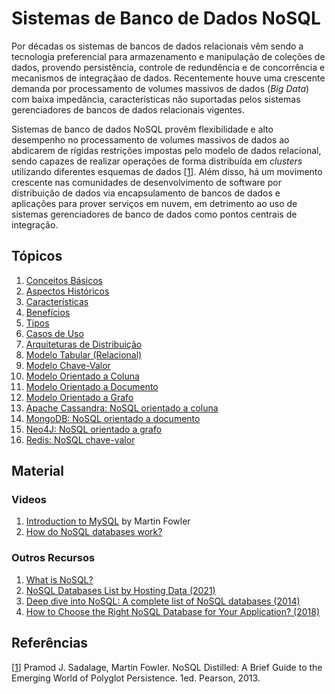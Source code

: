 # Sistemas de Banco de Dados NoSQL

Por d&eacute;cadas os sistemas de bancos de dados relacionais v&ecirc;m sendo a tecnologia preferencial para armazenamento e manipula&ccedil;&atilde;o de cole&ccedil;&otilde;es de dados, provendo persist&ecirc;ncia, controle de redund&ecirc;ncia e de concorr&ecirc;ncia e mecanismos de integra&ccedil;&atilde;ao de dados. Recentemente houve uma crescente demanda por processamento de volumes massivos de dados (*Big Data*) com baixa imped&acirc;ncia, caracter&iacute;sticas n&atilde;o suportadas pelos sistemas gerenciadores de bancos de dados relacionais vigentes.

Sistemas de banco de dados NoSQL prov&ecirc;m flexibilidade e alto desempenho no processamento de volumes massivos de dados ao abdicarem de r&iacute;gidas restri&ccedil;&otilde;es impostas pelo modelo de dados relacional, sendo capazes de realizar opera&ccedil;&otilde;es de forma distribu&iacute;da em *clusters* utilizando diferentes esquemas de dados \[[1](#Sadalage-2013-BOOK)\]. Al&eacute;m disso, h&aacute; um movimento crescente nas comunidades de desenvolvimento de software por distribui&ccedil;&atilde;o de dados via encapsulamento de bancos de dados e aplica&ccedil;&otilde;es para prover servi&ccedil;os em nuvem, em detrimento ao uso de sistemas gerenciadores de banco de dados como pontos centrais de integra&ccedil;&atilde;o.

## Tópicos

1. [Conceitos Básicos](docs/terminology.md)
1. [Aspectos Históricos](docs/history.md)
1. [Características](docs/properties.md)
1. [Benefícios](docs/benefits.md)
1. [Tipos](docs/types.md)
1. [Casos de Uso](docs/cases.md)
1. [Arquiteturas de Distribuição](docs/architecture.md)
1. [Modelo Tabular (Relacional)](docs/tabular.md)
1. [Modelo Chave-Valor](docs/keyvalue.md)
1. [Modelo Orientado a Coluna](docs/column.md)
1. [Modelo Orientado a Documento](docs/document.md)
1. [Modelo Orientado a Grafo](docs/graph.md)
1. [Apache Cassandra: NoSQL orientado a coluna](docs/cassandra.md)
1. [MongoDB: NoSQL orientado a documento](docs/mongo.md)
1. [Neo4J: NoSQL orientado a grafo](docs/neo4j.md)
1. [Redis: NoSQL chave-valor](docs/redis.md)

## Material

### Videos

1. [Introduction to MySQL](https://youtu.be/qI_g07C_Q5I) by Martin Fowler
1. [How do NoSQL databases work?](https://youtu.be/0buKQHokLK8)

### Outros Recursos

1. [What is NoSQL?](https://aws.amazon.com/nosql/)
1. [NoSQL Databases List by Hosting Data (2021)](https://hostingdata.co.uk/nosql-database/)
1. [Deep dive into NoSQL: A complete list of NoSQL databases (2014)](https://bigdata-madesimple.com/a-deep-dive-into-nosql-a-complete-list-of-nosql-databases/)
1. [How to Choose the Right NoSQL Database for Your Application? (2018)](https://www.dataversity.net/choose-right-nosql-database-application/)

## Refer&ecirc;ncias

<a name="Sadalage-2013-BOOK"></a>\[[1][1]\] Pramod J. Sadalage, Martin Fowler. NoSQL Distilled: A Brief Guide to the Emerging World of Polyglot Persistence. 1ed. Pearson, 2013.

[1]: https://doi.org/10.5555/2381014
